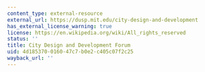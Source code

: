 ```yaml
---
content_type: external-resource
external_url: https://dusp.mit.edu/city-design-and-development
has_external_license_warning: true
license: https://en.wikipedia.org/wiki/All_rights_reserved
status: ''
title: City Design and Development Forum
uid: 4d185370-0160-47c7-b0e2-c405c07f2c25
wayback_url: ''
---
```

